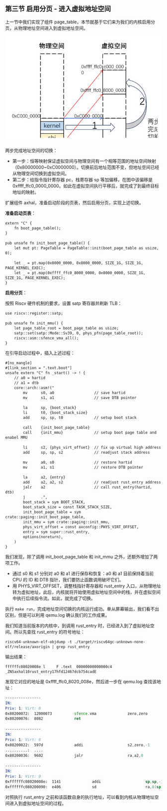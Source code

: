## 第三节 启用分页 - 进入虚拟地址空间



上一节中我们实现了组件 page_table，本节就基于它们来为我们的内核启用分页，从物理地址空间进入到虚拟地址空间。



<div style="text-align:center">
   <img src=".\img\恒等映射空间切换.svg" alt="恒等映射空间切换" style="zoom:100%"/>
</div>



两步完成地址空间的切换：

* 第一步：恒等映射保证虚拟空间与物理空间有一个相等范围的地址空间映射（0x80000000~0xC0000000）。切换前后地址范围不变，但地址空间已经从物理空间切换到虚拟空间。
* 第二步：给指令指针寄存器 pc，栈寄存器 sp 等加偏移，在图中该偏移是 0xffff_ffc0_0000_0000。如此在虚拟空间执行平移后，就完成了到最终目标地址的映射。

扩展组件 axhal，准备启动阶段的页表，然后启用分页，实现上述切换。



**准备启动页表**：

```rust,ignore
extern "C" {
    fn boot_page_table();
}

pub unsafe fn init_boot_page_table() {
    let mut pt: PageTable = PageTable::init(boot_page_table as usize, 0);

    let _ = pt.map(0x8000_0000, 0x8000_0000, SIZE_1G, SIZE_1G, PAGE_KERNEL_EXEC);
    let _ = pt.map(0xffff_ffc0_8000_0000, 0x8000_0000, SIZE_1G, SIZE_1G, PAGE_KERNEL_EXEC);
}
```



**启用分页**：

按照 Riscv 硬件机制的要求，设置 satp 寄存器并刷新 TLB：

```rust,ignore
use riscv::register::satp;

pub unsafe fn init_mmu() {
    let page_table_root = boot_page_table as usize;
    satp::set(satp::Mode::Sv39, 0, phys_pfn(page_table_root));
    riscv::asm::sfence_vma_all();
}
```



在引导启动过程中，插入上述过程：

```rust,ignore
#[no_mangle]
#[link_section = ".text.boot"]
unsafe extern "C" fn _start() -> ! {
    // a0 = hartid
    // a1 = dtb
    core::arch::asm!("
        mv      s0, a0                  // save hartid
        mv      s1, a1                  // save DTB pointer

        la      sp, {boot_stack}
        li      t0, {boot_stack_size}
        add     sp, sp, t0              // setup boot stack

        call    {init_boot_page_table}
        call    {init_mmu}              // setup boot page table and enabel MMU

        li      s2, {phys_virt_offset}  // fix up virtual high address
        add     sp, sp, s2              // readjust stack address

        mv      a0, s0                  // restore hartid
        mv      a1, s1                  // restore DTB pointer

        la      a2, {entry}
        add     a2, a2, s2              // readjust rust_entry address
        jalr    a2                      // call rust_entry(hartid, dtb)
        j       .",
        boot_stack = sym BOOT_STACK,
        boot_stack_size = const TASK_STACK_SIZE,
        init_boot_page_table = sym crate::paging::init_boot_page_table,
        init_mmu = sym crate::paging::init_mmu,
        phys_virt_offset = const axconfig::PHYS_VIRT_OFFSET,
        entry = sym super::rust_entry,
        options(noreturn),
    )
}
```

我们发现，除了调用 init_boot_page_table 和 init_mmu 之外，还额外增加了两项工作。

* 通过 s0 和 s1 分别对 a0 和 a1 进行保存和恢复：a0 和 a1 目前保持着当前 CPU 的 ID 和 DTB 指针，我们要防止函数调用破坏它们。
* 用 PHYS_VIRT_OFFSET，调整栈指针寄存器和 rust_entry 入口，从物理地址转为虚拟地址，此后，内核就将开始使用虚拟地址空间中的栈，并在虚拟空间中执行后续指令流。如此，就完成了切换。

执行 `make run`，完成地址空间切换的内核运行成功。单从屏幕输出，我们看不出区别，但是可以利用 qemu.log 确认我们的工作成果。

我们知道当前版本的内核中，到调用 rust_entry 时，已经进入到了虚拟地址空间。所以先查找 rust_entry 的符号地址：

```shell
riscv64-unknown-elf-objdump -t ./target/riscv64gc-unknown-none-elf/release/axorigin | grep rust_entry
```

输出结果：

```shell
ffffffc08020008e l     F .text  00000000000000c4 _ZN5axhal10rust_entry17hfd12467dcb754cadE
```

发现它对应的地址是 0xffff_ffc0_8020_008e，然后进一步在 qemu.log 查找该地址：

```asm
----------------
IN:
Priv: 1; Virt: 0
0x80200072:  12000073          sfence.vma              zero,zero
0x80200076:  8082              ret

----------------
IN:
Priv: 1; Virt: 0
0x80200022:  597d              addi                    s2,zero,-1
..........:  ....
0x80200036:  9602              jalr                    ra,a2,0

----------------
IN:
Priv: 1; Virt: 0
0xffffffc08020008e:  1141              addi                    sp,sp,-16
0xffffffc080200090:  e406              sd                      ra,8(sp)
```

对照执行 rust_entry 之前和该函数自身的执行地址，可以看到内核从物理地址空间进入到虚拟地址空间的过程。

